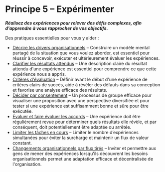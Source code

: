 # Principe 5 – Expérimenter


**_Réalisez des expériences pour relever des défis complexes, afin d'apprendre à vous rapprocher de vos objectifs._**

Des pratiques essentielles pour vous y aider :

-   [Décrire les drivers organisationnels](section:describe-organizational-drivers) – Construire un modèle mental partagé de la situation que vous voulez aborder, est essentiel pour réussir à concevoir, exécuter et ultérieurement évaluer les expériences.
-   [Clarifier les résultats attendus](section:clarify-intended-outcome) – Une description claire du résultat attendu d'une expérience est essentiel pour comprendre ce que cette expérience nous a appris.
-   [Critères d'évaluation](section:evaluation-criteria) – Définir avant le début d'une expérience de critères clairs de succès, aide à révéler des défauts dans sa conception et favorise une analyse efficace des résultats.
-   [Décider par consentement](section:consent-decision-making) – Un processus de groupe efficace pour visualiser une proposition avec une perspective diversifiée et pour tester si une expérience est suffisamment bonne et sûre pour être exécutée.
-   [Évaluer et faire évoluer les accords](section:evaluate-and-evolve-agreements) – Une expérience doit être régulièrement revue pour déterminer quels résultats elle révèle, et par conséquent, doit potentiellement être adaptée ou arrêtée.
-   [Limiter les tâches en cours](section:limit-work-in-progress) – Limiter le nombre d’expériences simultanées pour éviter la surcharge et maintenir un flux de valeur constant.
-   [Changements organisationnels par flux tirés](section:create-a-pull-system-for-organizational-change) – Inviter et permettre aux gens de mener des expériences lorsqu'ils découvrent les besoins organisationnels permet une adaptation efficace et décentralisée de l'organisation. 

